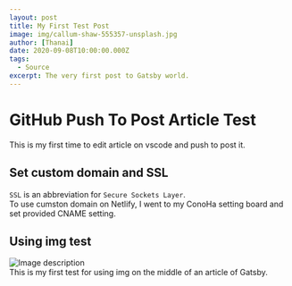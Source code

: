 ```yaml
---
layout: post
title: My First Test Post
image: img/callum-shaw-555357-unsplash.jpg
author: [Thanai]
date: 2020-09-08T10:00:00.000Z
tags:
  - Source
excerpt: The very first post to Gatsby world.
---
```


# GitHub Push To Post Article Test

This is my first time to edit article on vscode and push to post it.

## Set custom domain and SSL

`SSL` is an abbreviation for `Secure Sockets Layer`.  
To use cumston domain on Netlify, I went to my ConoHa setting board and set provided CNAME setting.

## Using img test

![Image description](img/speeches-cover.jpg)  
This is my first test for using img on the middle of an article of Gatsby.
